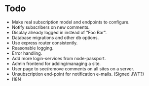 Todo
====

* Make real subscription model and endpoints to configure.
* Notify subscribers on new comments.
* Display already logged in instead of "Foo Bar".
* Database migrations and other db options.
* Use express router consistently.
* Reasonable logging.
* Error handling.
* Add more login-services from node-passport.
* Admin frontend for adding/managing a site.
* User page to see/remove comments on all sites on a server.
* Unsubscription end-point for notification e-mails. (Signed JWT?)
* I18N
